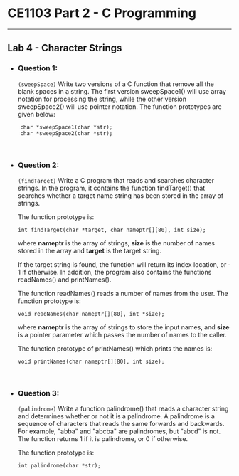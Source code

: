 # **CE1103 Part 2 - C Programming**
--- 


## **Lab 4 - Character Strings**

* ### Question 1:
    `(sweepSpace)` Write two versions of a C function that remove all the blank spaces in a string.
    The first version sweepSpace1() will use array notation for processing the string, while the
    other version sweepSpace2() will use pointer notation. The function prototypes are given
    below:

```
    char *sweepSpace1(char *str);
    char *sweepSpace2(char *str);
```


&nbsp;

* ### Question 2:

    `(findTarget)` Write a C program that reads and searches character strings. In the program, it
    contains the function findTarget() that searches whether a target name string has been
    stored in the array of strings. 
    
    The function prototype is:

    ```
    int findTarget(char *target, char nameptr[][80], int size);
    ```

    where **nameptr** is the array of strings, **size** is the number of names stored in the array and
    **target** is the target string. 

    If the target string is found, the function will return its index location, or ‐1 if otherwise. In addition, the program also contains the functions readNames() and printNames(). 
    
    The function readNames() reads a number of names from the user. 
    The function prototype is:

    ```
    void readNames(char nameptr[][80], int *size);
    ```

    where **nameptr** is the array of strings to store the input names, and **size** is a pointer
    parameter which passes the number of names to the caller. 
&nbsp;


    The function prototype of printNames() which prints the names is:

    ```
    void printNames(char nameptr[][80], int size);
    ```


&nbsp;

* ### Question 3:

    `(palindrome)` Write a function palindrome() that reads a character string and determines
    whether or not it is a palindrome. A palindrome is a sequence of characters that reads the
    same forwards and backwards. For example, "abba" and "abcba" are palindromes, but
    "abcd" is not. The function returns 1 if it is palindrome, or 0 if otherwise. 
    
    The function prototype is:

    ```
    int palindrome(char *str);
    ```